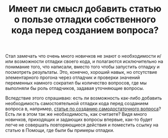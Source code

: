 ﻿---
title: "Имеет ли смысл добавить статью о пользе отладки собственного кода перед созданием вопроса?"
se.owner.user_id: 223020
se.owner.display_name: "Daniel Protopopov"
se.owner.link: "https://ru.meta.stackoverflow.com/users/223020/daniel-protopopov"
se.link: "https://ru.meta.stackoverflow.com/questions/10312/%d0%98%d0%bc%d0%b5%d0%b5%d1%82-%d0%bb%d0%b8-%d1%81%d0%bc%d1%8b%d1%81%d0%bb-%d0%b4%d0%be%d0%b1%d0%b0%d0%b2%d0%b8%d1%82%d1%8c-%d1%81%d1%82%d0%b0%d1%82%d1%8c%d1%8e-%d0%be-%d0%bf%d0%be%d0%bb%d1%8c%d0%b7%d0%b5-%d0%be%d1%82%d0%bb%d0%b0%d0%b4%d0%ba%d0%b8-%d1%81%d0%be%d0%b1%d1%81%d1%82%d0%b2%d0%b5%d0%bd%d0%bd%d0%be%d0%b3%d0%be-%d0%ba%d0%be%d0%b4%d0%b0-%d0%bf%d0%b5%d1%80%d0%b5%d0%b4-%d1%81%d0%be%d0%b7%d0%b4%d0%b0%d0%bd%d0%b8%d0%b5"
se.question_id: 10312
se.post_type: question
se.score: 4
---
<p>Стал замечать что очень много новичков не знают о необходимости и/или возможности отладки своего кода, и полагаются исключительно на понимание того, что написали, вместо того чтобы запустить отладку и посмотреть результаты. Это, конечно, хороший навык, но отсутствие элементарного прогона через отладчик и проверки значений переменных намного сократил бы количество вопросов, где мы выполняли бы роль отладчиков, задавая уточняющие вопросы.</p>

<p>Вследствие этого спрашиваю: есть ли возможность как-либо добавить необходимость самостоятельной отладки кода перед созданием вопроса в, например, <a href="https://ru.stackoverflow.com/help/minimal-reproducible-example">статье по созданию самодостаточного вопроса</a>? Есть ли в этом так же необходимость, как считаете? Видя много новичков, приходящих и задающих вопросы впервые, как-то будет легче не совершать повторяющиеся действия и поместить ссылку на статью в Помощи, где были бы примеры отладки.</p>
